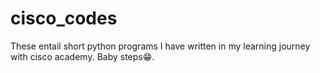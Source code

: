 # cisco_codes
These entail short python programs I have written in my learning journey with cisco academy. Baby steps😁.
